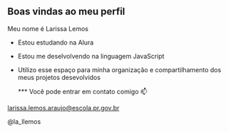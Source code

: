 ## Boas vindas ao meu perfil

Meu nome é Larissa Lemos

- Estou estudando na Alura
- Estou me deselvolvendo na linguagem JavaScript
- Utilizo esse espaço para minha organização e compartilhamento dos meus projetos desevolvidos

  *** Você pode entrar em contato comigo 📫

larissa.lemos.araujo@escola.pr.gov.br

@la_llemos
